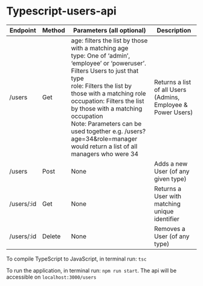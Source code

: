 # Typescript-users-api
| Endpoint  | Method | Parameters (all optional) | Description |
| ---------- | ------ |---------------------------|-------------|
| /users     | Get    | age: filters the list by those with a matching age<br />type: One of ‘admin’, ‘employee’ or ‘poweruser’. Filters Users to just that type<br />role: Filters the list by those with a matching role<br />occupation: Filters the list by those with a matching occupation<br />Note: Parameters can be used together e.g. /users?age=34&role=manager would return a list of all managers who were 34 | Returns a list of all Users (Admins, Employee & Power Users) |
| /users     | Post   | None | Adds a new User (of any given type) |
| /users/:id | Get    | None | Returns a User with matching unique identifier |
| /users/:id | Delete | None |Removes a User (of any type) |

To compile TypeScript to JavaScript, in terminal run: `tsc`

To run the application, in terminal run: `npm run start`. The api will be accessible on `localhost:3000/users`